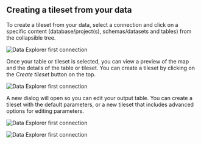 ## Creating a tileset from your data

To create a tileset from your data, select a connection and click on a specific content (database/project(s), schemas/datasets and tables) from the collapsible tree. 

![Data Explorer first connection](/img/cloud-native-workspace/data-explorer/data_explorer_content(new2).png)

Once your table or tileset is selected, you can view a preview of the map and the details of the table or tileset. You can create a tileset by clicking on the *Create tileset* button on the top. 

![Data Explorer first connection](/img/cloud-native-workspace/data-explorer/data_explorer_preview_tileset.png)

A new dialog will open so you can edit your output table. You can create a tileset with the default parameters, or a new tileset that includes advanced options for editing parameters.

![Data Explorer first connection](/img/cloud-native-workspace/data-explorer/data_explorer_create_tileset(new2).png)

![Data Explorer first connection](/img/cloud-native-workspace/data-explorer/data_explorer_create_tileset_custom.png)